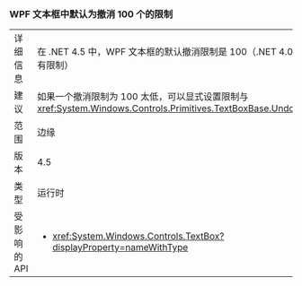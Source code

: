 ### <a name="wpf-textbox-defaults-to-undo-limit-of-100"></a>WPF 文本框中默认为撤消 100 个的限制

|   |   |
|---|---|
|详细信息|在 .NET 4.5 中，WPF 文本框的默认撤消限制是 100（.NET 4.0 则没有限制）|
|建议|如果一个撤消限制为 100 太低，可以显式设置限制与 <xref:System.Windows.Controls.Primitives.TextBoxBase.UndoLimit>|
|范围|边缘|
|版本|4.5|
|类型|运行时|
|受影响的 API|<ul><li><xref:System.Windows.Controls.TextBox?displayProperty=nameWithType></li></ul>|

